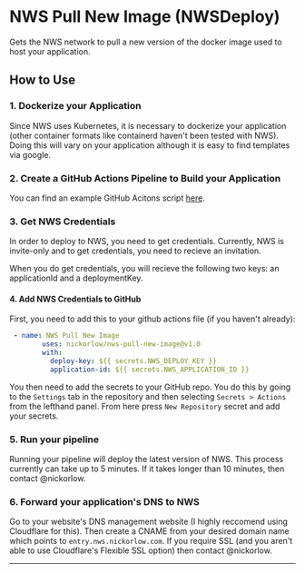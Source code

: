 # NWS Pull New Image (NWSDeploy)

Gets the NWS network to pull a new version of the docker image used to host your application.

## How to Use

### 1. Dockerize your Application
Since NWS uses Kubernetes, it is necessary to dockerize your application (other container formats like containerd haven't been tested with NWS). Doing this will vary on your application although it is easy to find templates via google.

### 2. Create a GitHub Actions Pipeline to Build your Application
You can find an example GitHub Acitons script [here](https://github.com/nickorlow/docker-helloworld-http/blob/master/.github/workflows/docker-publish.yml). 

### 3. Get NWS Credentials
In order to deploy to NWS, you need to get credentials. Currently, NWS is invite-only and to get credentials, you need to recieve an invitation. 

When you do get credentials, you will recieve the following two keys: an applicationId and a deploymentKey.

#### 4. Add NWS Credentials to GitHub
First, you need to add this to your github actions file (if you haven't already):

```yaml 
 - name: NWS Pull New Image
        uses: nickorlow/nws-pull-new-image@v1.0
        with:
          deploy-key: ${{ secrets.NWS_DEPLOY_KEY }}
          application-id: ${{ secrets.NWS_APPLICATION_ID }}
```

You then need to add the secrets to your GitHub repo. You do this by going to the `Settings` tab in the repository and then selecting `Secrets > Actions` from the lefthand panel. From here press `New Repository` secret and add your secrets. 

### 5. Run your pipeline
Running your pipeline will deploy the latest version of NWS. This process currently can take up to 5 minutes. If it takes longer than 10 minutes, then contact @nickorlow.

### 6. Forward your application's DNS to NWS
Go to your website's DNS management website (I highly reccomend using Cloudflare for this). Then create a CNAME from your desired domain name which points to `entry.nws.nickorlow.com`. If you require SSL (and you aren't able to use Cloudflare's Flexible SSL option) then contact @nickorlow.

---
